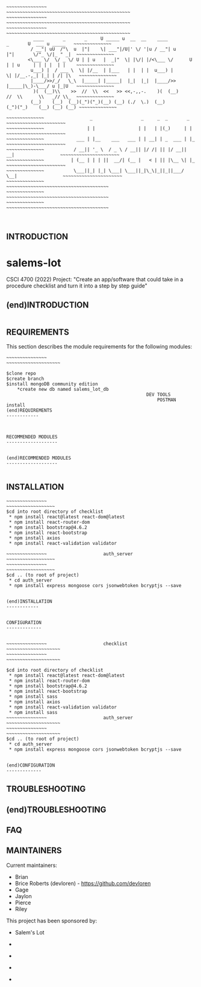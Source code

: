 ~~~~~~~~~~~~~~~~~~~~~~~~~~~~~~~~~~~~~~~~~~~~~~~~~~~~~~~~~~~~~~~~~~~~~~~~~~~~~~~~~~~~~~~~~~~~~~~~~~~~~~~~~~~~~~
~~~~~~~~~~~~~~~													~~~~~~~~~~~~~~~~~~~~~~~~~~~~~~~~~~~~~~~~~~~~~~
~~~~~~~~~~~~~~~													~~~~~~~~~~~~~~~~~~~~~~~~~~~~~~~~~~~~~~~~~~~~~~
~~~~~~~~~~~~~~~													~~~~~~~~~~~~~~~~~~~~~~~~~~~~~~~~~~~~~~~~~~~~~~
		  ____       _       _     U _____ u  __  __    ____           _       U  ___ u _____   ~~~~~~~~~~~~~~
		 / __"| uU  /"\  u  |"|    \| ___"|/U|' \/ '|u / __"| u       |"|       \/"_ \/|_ " _|  ~~~~~~~~~~~~~~
		<\___ \/  \/ _ \/ U | | u   |  _|"  \| |\/| |/<\___ \/      U | | u     | | | |  | |    ~~~~~~~~~~~~~~
		 u___) |  / ___ \  \| |/__  | |___   | |  | |  u___) |       \| |/__.-,_| |_| | /| |\   ~~~~~~~~~~~~~~
		 |____/>>/_/   \_\  |_____| |_____|  |_|  |_|  |____/>>       |_____|\_)-\___/ u |_|U   ~~~~~~~~~~~~~~
		  )(  (__)\\    >>  //  \\  <<   >> <<,-,,-.    )(  (__)      //  \\      \\   _// \\_  ~~~~~~~~~~~~~~
		 (__)    (__)  (__)(_")("_)(__) (__) (./  \.)  (__)          (_")("_)    (__) (__) (__) ~~~~~~~~~~~~~~
~~~~~~~~~~~~~~~~~~~~~~~~~~~~~~~~~~~~~~~~~~~~~~~~~~~~~~~~~~~~~~~~~~~~~~~~~~~~~~~~~~~~~~~~~~~~~~~~~~~~~~~~~~~~~~
~~~~~~~~~~~~~~~~~~~~~~~~~~~~~~~~~~~~~~~~~~~~~~~~~~~~~~~~~~~~~~~~~~~~~~~~~~~~~~~~~~~~~~~~~~~~~~~~~~~~~~~~~~~~~~
~~~~~~~~~~~~~~  		       _                  _     _  _       _                    ~~~~~~~~~~~~~~~~~~~~~~
~~~~~~~~~~~~~~			      | |                | |   | |(_)     | |                   ~~~~~~~~~~~~~~~~~~~~~~
~~~~~~~~~~~~~~			  ___ | |__    ___   ___ | | __| | _  ___ | |_                  ~~~~~~~~~~~~~~~~~~~~~~
~~~~~~~~~~~~~~			 / __|| '_ \  / _ \ / __|| |/ /| || |/ __|| __|                 ~~~~~~~~~~~~~~~~~~~~~~
~~~~~~~~~~~~~~			| (__ | | | ||  __/| (__ |   < | || |\__ \| |_                  ~~~~~~~~~~~~~~~~~~~~~~
~~~~~~~~~~~~~~			 \___||_| |_| \___| \___||_|\_\|_||_||___/ \__|                 ~~~~~~~~~~~~~~~~~~~~~~
~~~~~~~~~~~~~~			    									        ~~~~~~~~~~~~~~~~~~~~~~~~~~~~~~~~~~~~~~
~~~~~~~~~~~~~~													        ~~~~~~~~~~~~~~~~~~~~~~~~~~~~~~~~~~~~~~
~~~~~~~~~~~~~~													        ~~~~~~~~~~~~~~~~~~~~~~~~~~~~~~~~~~~~~~
~~~~~~~~~~~~~~~~~~~~~~~~~~~~~~~~~~~~~~~~~~~~~~~~~~~~~~~~~~~~~~~~~~~~~~~~~~~~~~~~~~~~~~~~~~~~~~~~~~~~~~~~~~~~~~
~~~~~~~~~~~~~~~~~~~~~~~~~~~~~~~~~~~~~~~~~~~~~~~~~~~~~~~~~~~~~~~~~~~~~~~~~~~~~~~~~~~~~~~~~~~~~~~~~~~~~~~~~~~~~~
~~~~~~~~~~~~~~~~~~~~~~~~~~~~~~~~~~~~~~~~~~~~~~~~~~~~~~~~~~~~~~~~~~~~~~~~~~~~~~~~~~~~~~~~~~~~~~~~~~~~~~~~~~~~~~



~~~~~~~~~~~~~~~~~~~~~~~~~~~~~~~~~~~~~~~~~~~~~~~~~~~~~~~~~~~~~~~~~~~~~~~~~~~~~~~~~~~~~~~~~~~~~~~~~~~~~~~~~~~~~~
~~~~~~~~~~~~~~~~~~~~~~~~~~~~~~~~~~~~~~~~~~~~~~~~~~~~~~~~~~~~~~~~~~~~~~~~~~~~~~~~~~~~~~~~~~~~~~~~~~~~~~~~~~~~~~
INTRODUCTION
------------

# salems-lot
CSCI 4700 (2022) Project: "Create an app/software that could take in a procedure checklist and turn it into a step by step guide"

(end)INTRODUCTION
------------

~~~~~~~~~~~~~~~~~~~~~~~~~~~~~~~~~~~~~~~~~~~~~~~~~~~~~~~~~~~~~~~~~~~~~~~~~~~~~~~~~~~~~~~~~~~~~~~~~~~~~~~~~~~~~~
~~~~~~~~~~~~~~~~~~~~~~~~~~~~~~~~~~~~~~~~~~~~~~~~~~~~~~~~~~~~~~~~~~~~~~~~~~~~~~~~~~~~~~~~~~~~~~~~~~~~~~~~~~~~~~
REQUIREMENTS
------------

This section describes the module requirements for the following modules:
~~~~~~~~~~~~~~~						Project						~~~~~~~~~~~~~~~~~~~~
~~~~~~~~~~~~~~~													~~~~~~~~~~~~~~~~~~~~
			
$clone repo
$create branch
$install mongoDB community edition
	*create new db named salems_lot_db
													DEV TOOLS
														POSTMAN install 							
(end)REQUIREMENTS
------------



~~~~~~~~~~~~~~~~~~~~~~~~~~~~~~~~~~~~~~~~~~~~~~~~~~~~~~~~~~~~~~~~~~~~~~~~~~~~~~~~~~~~~~~~~~~~~~~~~~~~~~~~~~~~~~
~~~~~~~~~~~~~~~~~~~~~~~~~~~~~~~~~~~~~~~~~~~~~~~~~~~~~~~~~~~~~~~~~~~~~~~~~~~~~~~~~~~~~~~~~~~~~~~~~~~~~~~~~~~~~~
RECOMMENDED MODULES
-------------------


(end)RECOMMENDED MODULES
-------------------
~~~~~~~~~~~~~~~~~~~~~~~~~~~~~~~~~~~~~~~~~~~~~~~~~~~~~~~~~~~~~~~~~~~~~~~~~~~~~~~~~~~~~~~~~~~~~~~~~~~~~~~~~~~~~~





~~~~~~~~~~~~~~~~~~~~~~~~~~~~~~~~~~~~~~~~~~~~~~~~~~~~~~~~~~~~~~~~~~~~~~~~~~~~~~~~~~~~~~~~~~~~~~~~~~~~~~~~~~~~~~
~~~~~~~~~~~~~~~~~~~~~~~~~~~~~~~~~~~~~~~~~~~~~~~~~~~~~~~~~~~~~~~~~~~~~~~~~~~~~~~~~~~~~~~~~~~~~~~~~~~~~~~~~~~~~~
INSTALLATION
------------
~~~~~~~~~~~~~~~						checklist						                        ~~~~~~~~~~~~~~~~~~
~~~~~~~~~~~~~~~													                            ~~~~~~~~~~~~~~~~~~
$cd into root directory of checklist
 * npm install react@latest react-dom@latest
 * npm install react-router-dom
 * npm install bootstrap@4.6.2
 * npm install react-bootstrap
 * npm install axios
 * npm install react-validation validator

~~~~~~~~~~~~~~~						auth_server						                        ~~~~~~~~~~~~~~~~~~
~~~~~~~~~~~~~~~													                            ~~~~~~~~~~~~~~~~~~
$cd .. (to root of project)
 * cd auth_server
 * npm install express mongoose cors jsonwebtoken bcryptjs --save


(end)INSTALLATION
------------


~~~~~~~~~~~~~~~~~~~~~~~~~~~~~~~~~~~~~~~~~~~~~~~~~~~~~~~~~~~~~~~~~~~~~~~~~~~~~~~~~~~~~~~~~~~~~~~~~~~~~~~~~~~~~~
~~~~~~~~~~~~~~~~~~~~~~~~~~~~~~~~~~~~~~~~~~~~~~~~~~~~~~~~~~~~~~~~~~~~~~~~~~~~~~~~~~~~~~~~~~~~~~~~~~~~~~~~~~~~~~
CONFIGURATION
-------------


~~~~~~~~~~~~~~~						checklist						~~~~~~~~~~~~~~~~~~~~
~~~~~~~~~~~~~~~													~~~~~~~~~~~~~~~~~~~~

$cd into root directory of checklist
 * npm install react@latest react-dom@latest
 * npm install react-router-dom
 * npm install bootstrap@4.6.2
 * npm install react-bootstrap
 * npm install sass
 * npm install axios
 * npm install react-validation validator
 * npm install sass
~~~~~~~~~~~~~~~						auth_server						~~~~~~~~~~~~~~~~~~~~
~~~~~~~~~~~~~~~													~~~~~~~~~~~~~~~~~~~~
$cd .. (to root of project)
 * cd auth_server
 * npm install express mongoose cors jsonwebtoken bcryptjs --save


(end)CONFIGURATION
-------------
~~~~~~~~~~~~~~~~~~~~~~~~~~~~~~~~~~~~~~~~~~~~~~~~~~~~~~~~~~~~~~~~~~~~~~~~~~~~~~~~~~~~~~~~~~~~~~~~~~~~~~~~~~~~~~


TROUBLESHOOTING
---------------

(end)TROUBLESHOOTING
---------------

FAQ
---

MAINTAINERS
-----------

Current maintainers:
 * Brian
 * Brice Roberts (devloren) - https://github.com/devloren
 * Gage  
 * Jaylon
 * Pierce
 * Riley

 
This project has been sponsored by:
 * Salem's Lot
 *  ~~~ Middle Tennessee State University
 *  ~~~ Computer Science Department
 *  ~~~ Software Engineering CSCI-4700
 *  ~~~ Fall 2022 Group Project
